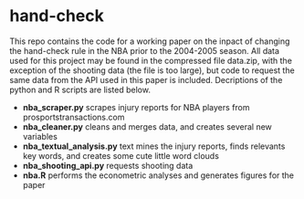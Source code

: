 # hand-check

This repo contains the code for a working paper on the inpact of changing the hand-check rule in the NBA prior to the 2004-2005 season. All data used for this project may be found in the compressed file data.zip, with the exception of the shooting data (the file is too large), but code to request the same data from the API used in this paper is included. Decriptions of the python and R scripts are listed below.

* **nba_scraper.py** scrapes injury reports for NBA players from prosportstransactions.com 
* **nba_cleaner.py** cleans and merges data, and creates several new variables
* **nba_textual_analysis.py** text mines the injury reports, finds relevants key words, and creates some cute little word clouds
* **nba_shooting_api.py** requests shooting data
* **nba.R** performs the econometric analyses and generates figures for the paper
